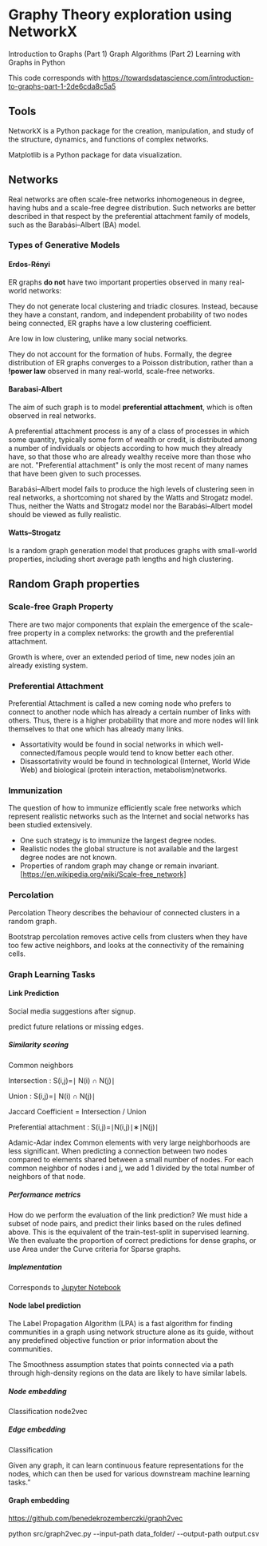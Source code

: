 # Graphy Theory exploration using NetworkX

Introduction to Graphs (Part 1)
Graph Algorithms (Part 2)
Learning with Graphs in Python

This code corresponds with <https://towardsdatascience.com/introduction-to-graphs-part-1-2de6cda8c5a5>

## Tools

NetworkX is a Python package for the creation, manipulation, and study of the structure, dynamics, and functions of complex networks.

Matplotlib is a Python package for data visualization.

## Networks

Real networks are often scale-free networks inhomogeneous in degree, having hubs and a scale-free degree distribution. Such networks are better described in that respect by the preferential attachment family of models, such as the Barabási–Albert (BA) model.

### Types of Generative Models

#### Erdos-Rényi

ER graphs **do not** have two important properties observed in many real-world networks:

They do not generate local clustering and triadic closures.
Instead, because they have a constant, random, and independent probability of two nodes being connected,
ER graphs have a low clustering coefficient.

Are low in low clustering, unlike many social networks.

They do not account for the formation of hubs. Formally, the degree distribution of ER graphs converges to a Poisson distribution, rather than a **!power law** observed in many real-world, scale-free networks.

#### Barabasi-Albert

The aim of such graph is to model **preferential attachment**, which is often observed in real networks.

A preferential attachment process is any of a class of processes in which some quantity, typically some form of wealth or credit, is distributed among a number of individuals or objects according to how much they already have, so that those who are already wealthy receive more than those who are not. "Preferential attachment" is only the most recent of many names that have been given to such processes.

Barabási–Albert model fails to produce the high levels of clustering seen in real networks, a shortcoming not shared by the Watts and Strogatz model. Thus, neither the Watts and Strogatz model nor the Barabási–Albert model should be viewed as fully realistic.

#### Watts–Strogatz

Is a random graph generation model that produces graphs with small-world properties, including short average path lengths and high clustering.

## Random Graph properties

### Scale-free Graph Property

There are two major components that explain the emergence of the scale-free property in a complex networks: the growth and the preferential attachment.

Growth is where, over an extended period of time, new nodes join an already existing system.

### Preferential Attachment

Preferential Attachment is called a new coming node who prefers to connect to another node which has already a certain number of links with others. Thus, there is a higher probability that more and more nodes will link themselves to that one which has already many links.

* Assortativity would be found in social networks in which well-connected/famous people would tend to know better each other.
* Disassortativity would be found in technological (Internet, World Wide Web) and biological (protein interaction, metabolism)networks.

### Immunization

The question of how to immunize efficiently scale free networks which represent realistic networks such as the Internet and social networks has been studied extensively.

* One such strategy is to immunize the largest degree nodes.
* Realistic nodes the global structure is not available and the largest degree nodes are not known.
* Properties of random graph may change or remain invariant.
[https://en.wikipedia.org/wiki/Scale-free_network]

### Percolation

Percolation Theory describes the behaviour of connected clusters in a random graph.

Bootstrap percolation removes active cells from clusters when they have too few active neighbors, and looks at the connectivity of the remaining cells.

### Graph Learning Tasks

#### Link Prediction

Social media suggestions after signup.

predict future relations or missing edges.

##### Similarity scoring

Common neighbors

Intersection : S(i,j)=∣ N(i) ∩ N(j)∣

Union : S(i,j)=∣ N(i) ∩ N(j)∣

Jaccard Coefficient = Intersection / Union

Preferential attachment : S(i,j)=∣N(i,j)∣∗∣N(j)∣

Adamic-Adar index
Common elements with very large neighborhoods are less significant.
When predicting a connection between two nodes compared to elements shared between a small number of nodes.
For each common neighbor of nodes i and j,
we add 1 divided by the total number of neighbors of that node.

##### Performance metrics

How do we perform the evaluation of the link prediction? We must hide a subset of node pairs, and predict their links based on the rules defined above. This is the equivalent of the train-test-split in supervised learning.
We then evaluate the proportion of correct predictions for dense graphs, or use Area under the Curve criteria for Sparse graphs.

##### Implementation

Corresponds to [Jupyter Notebook](Graph-Theory-Part-3.ipynb)

#### Node label prediction

The Label Propagation Algorithm (LPA) is a fast algorithm for finding communities in a graph using network structure alone as its guide, without any predefined objective function or prior information about the communities.

The Smoothness assumption states that points connected via a path through high-density regions on the data are likely to have similar labels.

##### Node embedding

Classification
node2vec

##### Edge embedding

Classification

Given any graph, it can learn continuous feature representations for the nodes, which can then be used for various downstream machine learning tasks.”

#### Graph embedding

<https://github.com/benedekrozemberczki/graph2vec>

python src/graph2vec.py --input-path data_folder/ --output-path output.csv
